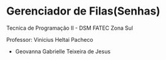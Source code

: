# Gerenciador de Filas(Senhas)
Tecnica de Programação II - DSM FATEC Zona Sul

Professor: Vinicius Heltai Pacheco

  - Geovanna Gabrielle Teixeira de Jesus

